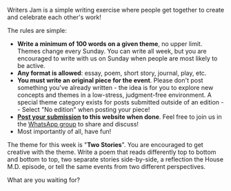 Writers Jam is a simple writing exercise where people get together to create and celebrate each
other's work!

The rules are simple:

- **Write a minimum of 100 words on a given theme**, no upper limit. Themes change every Sunday. You
  can write all week, but you are encouraged to write with us on Sunday when people are most likely
  to be active.
- **Any format is allowed**: essay, poem, short story, journal, play, etc.
- **You must write an original piece for the event**. Please don't post something you've already
  written - the idea is for you to explore new concepts and themes in a low-stress, judgment-free
  environment. A special theme category exists for posts submitted outside of an edition -- Select
  "No edition" when posting your piece!
- **[Post your submission](/post) to this website when done**. Feel free to join us in the
  [WhatsApp group]($WHATSAPP_URL) to share and discuss!
- Most importantly of all, have fun!

The theme for this week is "**Two Stories**". You are encouraged to get creative with the theme.
Write a poem that reads differently top to bottom and bottom to top, two separate stories
side-by-side, a reflection the House M.D. episode, or tell the same events from two different
perspectives.

What are you waiting for?
